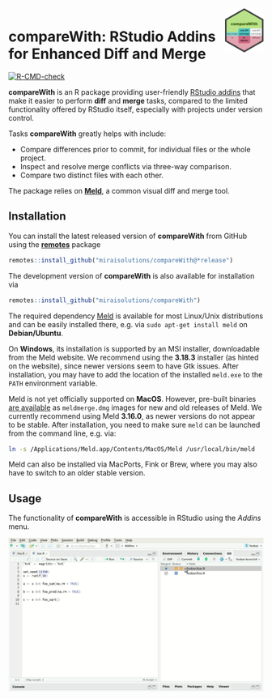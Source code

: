 
<img src="man/figures/compareWith.svg" align="right" width="15%" height="15%"/>

# compareWith: RStudio Addins for Enhanced Diff and Merge

<!-- badges: start -->
[![R-CMD-check](https://github.com/miraisolutions/compareWith/workflows/R-CMD-check/badge.svg)](https://github.com/miraisolutions/compareWith/actions)
<!-- badges: end -->

**compareWith** is an R package providing user-friendly [RStudio addins](https://rstudio.github.io/rstudioaddins/) that make it easier to perform **diff** and **merge** tasks, compared to the limited functionality offered by RStudio itself, especially with projects under version control.

Tasks **compareWith** greatly helps with include:

- Compare differences prior to commit, for individual files or the whole project.
- Inspect and resolve merge conflicts via three-way comparison.
- Compare two distinct files with each other.

The package relies on [**Meld**](http://meldmerge.org/), a common visual diff and merge tool.


## Installation

You can install the latest released version of **compareWith** from GitHub using the [**remotes**](https://CRAN.R-project.org/package=remotes) package

``` r
remotes::install_github("miraisolutions/compareWith@*release")
```

The development version of **compareWith** is also available for installation via

``` r
remotes::install_github("miraisolutions/compareWith")
```

The required dependency [Meld](http://meldmerge.org) is available for most Linux/Unix distributions and can be easily installed there, e.g. via `sudo apt-get install meld` on **Debian/Ubuntu**.

On **Windows**, its installation is supported by an MSI installer, downloadable from the Meld website. We recommend using the **3.18.3** installer (as hinted on the website), since newer versions seem to have Gtk issues. After installation, you may have to add the location of the installed `meld.exe` to the `PATH` environment variable.

Meld is not yet officially supported on **MacOS**. However, pre-built binaries [are available](https://github.com/yousseb/meld/releases) as `meldmerge.dmg` images for new and old releases of Meld. We currently recommend using Meld **3.16.0**, as newer versions do not appear to be stable. After installation, you need to make sure `meld` can be launched from the command line, e.g. via:

``` bash
ln -s /Applications/Meld.app/Contents/MacOS/Meld /usr/local/bin/meld
```

Meld can also be installed via MacPorts, Fink or Brew, where you may also have to switch to an older stable version.


## Usage

The functionality of **compareWith** is accessible in RStudio using the _Addins_ menu.

![Merge conflicts with compareWith](man/figures/compareWith-RStudioAddins.gif)
